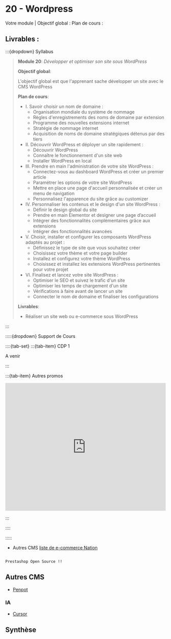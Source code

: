 # 20 - Wordpress

Votre module | 
Objectif global : 
Plan de cours :


Livrables :
- 

:::{dropdown} Syllabus

> **Module 20**: *Développer et optimiser son site sous WordPress*
>
>**Objectif global**: 
>
>L'objectif global est que l'apprenant sache développer un site avec le CMS WordPress
>
>**Plan de cours**:
>- I. Savoir choisir un nom de domaine :
>    - Organisation mondiale du système de nommage
>    - Règles d'enregistrements des noms de domaine par extension
>    - Programme des nouvelles extensions internet
>    - Stratégie de nommage internet
>    - Acquisition de noms de domaine stratégiques détenus par des tiers
>- II. Découvrir WordPress et déployer un site rapidement :
>    - Découvrir WordPress
>    - Connaître le fonctionnement d'un site web
>    - Installer WordPress en local
>- III. Prendre en main l'administration de votre site WordPress :
>    - Connectez-vous au dashboard WordPress et créer un premier article
>    - Paramétrer les options de votre site WordPress
>    - Mettre en place une page d'accueil personnalisée et créer un menu de navigation
>    - Personnalisez l'apparence du site grâce au customizer
>- IV. Personnaliser les contenus et le design d'un site WordPress :
>    - Définir le design global du site
>    - Prendre en main Elementor et designer une page d’accueil
>    - Intégrer des fonctionnalités complémentaires grâce aux extensions
>    - Intégrer des fonctionnalités avancées
>- V. Choisir, installer et configurer les composants WordPress adaptés au projet :
>    - Définissez le type de site que vous souhaitez créer
>    - Choisissez votre thème et votre page builder
>    - Installez et configurez votre thème WordPress
>    - Choisissez et installez les extensions WordPress pertinentes pour votre projet
>- VI. Finalisez et lancez votre site WordPress :
>    - Optimiser le SEO et suivez le trafic d'un site
>    - Optimiser les temps de chargement d'un site
>    - Vérifications à faire avant de lancer un site
>    - Connecter le nom de domaine et finaliser les configurations
>
>**Livrables**:
>- Réaliser un site web ou e-commerce sous WordPress

:::


:::::{dropdown} Support de Cours 

::::{tab-set}
:::{tab-item} CDP 1

A venir

:::

:::{tab-item} Autres promos

<iframe src="https://drive.google.com/file/d/1urk6HqNvdNwbPoQk0VhE9eJ9A2lhjpBR/preview" 
        width="100%" 
        height="400px" 
        frameborder="0" 
        allowfullscreen>
</iframe>

:::

::::

:::::


- Autres CMS [liste de e-commerce Nation](https://www.ecommerce-nation.fr/top-solutions-cms-ecommerce/)

```{note}

Prestashop Open Source !!

```


## Autres CMS

- [Penpot](https://penpot.app/)


### IA

- [Cursor](https://www.cursor.com/pricing)


## Synthèse